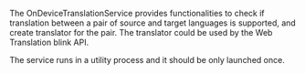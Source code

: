 The OnDeviceTranslationService provides functionalities to check
if translation between a pair of source and target languages is
supported, and create translator for the pair. The translator
could be used by the Web Translation blink API.


The service runs in a utility process and it should be only launched
once.
